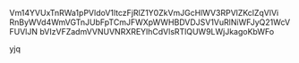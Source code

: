 Vm14YVUxTnRWa1pPVldoV1ltczFjRlZ1Y0ZkVmJGcHlWV3RPVlZKclZqVlVi
RnByWVd4WmVGTnJUbFpTCmJFWXpWWHBDVDJSV1VuRlNiWFJyQ21WcVFUVlJN
bVIzVFZadmVVNUVNRXREYlhCdVlsRTlQUW9LWjJkagoKbWFo

yjq